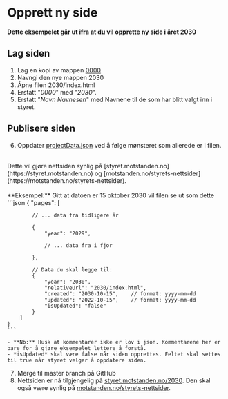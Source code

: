 # Opprett ny side
**Dette eksempelet går ut ifra at du vil opprette ny side i året 2030**

## Lag siden
1. Lag en kopi av mappen [0000](/0000)
2. Navngi den nye mappen 2030
3. Åpne filen 2030/index.html
4. Erstatt "*0000*" med "*2030*".
5. Erstatt "*Navn Navnesen*" med Navnene til de som har blitt valgt inn i styret.

## Publisere siden

6. Oppdater [projectData.json](/projectData.json) ved å følge mønsteret som allerede er i filen. 
<br/>
Dette vil gjøre nettsiden synlig på [styret.motstanden.no](https://styret.motstanden.no) og [motstanden.no/styrets-nettsider](https://motstanden.no/styrets-nettsider). 
<br/>
<br/>
**Eksempel:** Gitt at datoen er 15 oktober 2030 vil filen se ut som dette
    ```json
    {
        "pages": [
            
            // ... data fra tidligere år

            {
                "year": "2029",
            
                // ... data fra i fjor
            
            },

            // Data du skal legge til:
            {
                "year": "2030",
                "relativeUrl": "2030/index.html",
                "created": "2030-10-15",    // format: yyyy-mm-dd
                "updated": "2022-10-15",    // format: yyyy-mm-dd
                "isUpdated": "false"
            }
        ]
    }
    ```	 

    - **Nb:** Husk at kommentarer ikke er lov i json. Kommentarene her er bare for å gjøre eksempelet lettere å forstå.
    - *isUpdated* skal være false når siden opprettes. Feltet skal settes til true når styret velger å oppdatere siden.

7. Merge til master branch på GitHub
8. Nettsiden er nå tilgjengelig på [styret.motstanden.no/2030](https://styret.motstanden.no/2030). Den skal også være synlig på [motstanden.no/styrets-nettsider](https://motstanden.no/styrets-nettsider).
